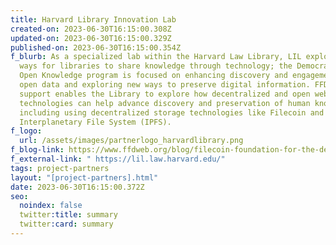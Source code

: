 ```yaml
---
title: Harvard Library Innovation Lab
created-on: 2023-06-30T16:15:00.308Z
updated-on: 2023-06-30T16:15:00.329Z
published-on: 2023-06-30T16:15:00.354Z
f_blurb: As a specialized lab within the Harvard Law Library, LIL explores new
  ways for libraries to share knowledge through technology; the Democratizing
  Open Knowledge program is focused on enhancing discovery and engagement with
  open data and exploring new ways to preserve digital information. FFDW’s
  support enables the Library to explore how decentralized and open web
  technologies can help advance discovery and preservation of human knowledge,
  including using decentralized storage technologies like Filecoin and the
  Interplanetary File System (IPFS).
f_logo:
  url: /assets/images/partnerlogo_harvardlibrary.png
f_blog-link: https://www.ffdweb.org/blog/filecoin-foundation-for-the-decentralized-web-boosts-harvard-library-innovation-lab-s-work-to-democratize-open-knowledge/
f_external-link: " https://lil.law.harvard.edu/"
tags: project-partners
layout: "[project-partners].html"
date: 2023-06-30T16:15:00.372Z
seo:
  noindex: false
  twitter:title: summary
  twitter:card: summary
---
```

